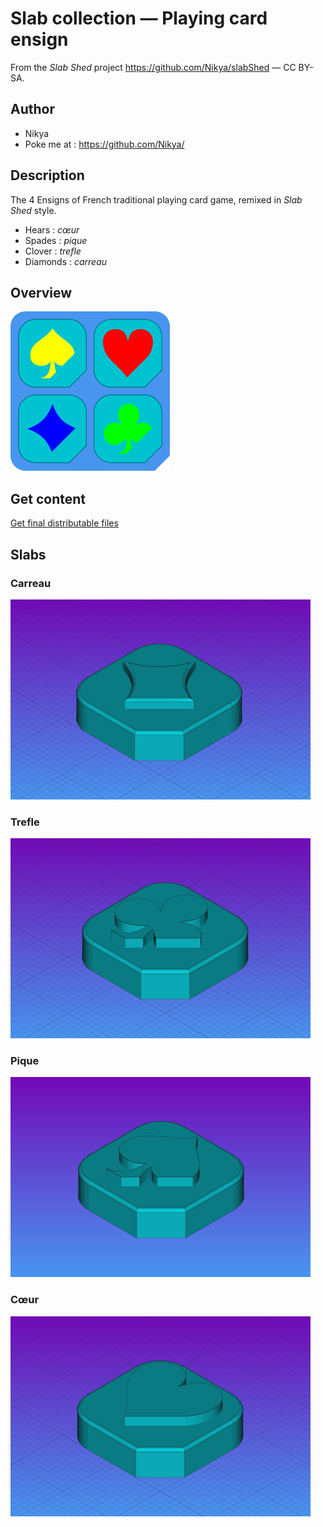 # Slab collection — Playing card ensign

From the <em>Slab Shed</em> project <a xmlns:dct="http://purl.org/dc/terms/" href="https://github.com/Nikya/slabShed" rel="dct:source">https://github.com/Nikya/slabShed</a> — CC BY-SA.

## Author

- Nikya
- Poke me at : https://github.com/Nikya/

## Description

The 4 Ensigns of French traditional playing card game, remixed in _Slab Shed_ style.

- Hears : _cœur_
- Spades : _pique_
- Clover : _trefle_
- Diamonds : _carreau_

## Overview

![Main overview](overview1.png "The main overview of this Slab collection")

## Get content

[Get final distributable files](distributable)

## Slabs

### Carreau

![Carreau](slab_playingCardEnsign_carreau.png "Carreau ensign")

### Trefle

![Trefle](slab_playingCardEnsign_trefle.png "Trefle ensign")

### Pique

![Pique](slab_playingCardEnsign_pique.png "Pique ensign")

### Cœur

![Coeur](slab_playingCardEnsign_coeur.png "Cœur ensign")
